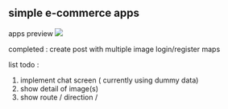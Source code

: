 ## simple e-commerce apps

apps preview
![](image.gif)

completed :
create post with multiple image
login/register
maps

list todo :

1. implement chat screen ( currently using dummy data)
2. show detail of image(s)
3. show route / direction /
